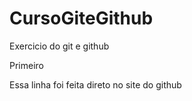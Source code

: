 # CursoGiteGithub
 Exercicio do git e github

 Primeiro
 
 Essa linha foi feita direto no site do github
 
